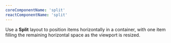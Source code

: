 ```yaml
---
coreComponentName: 'split'
reactComponentName: 'split'
---
```

Use a **Split** layout to position items horizontally in a container, with one item filling the remaining horizontal space as the viewport is resized.
